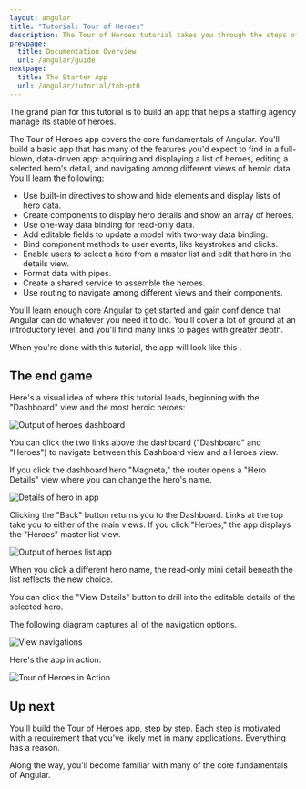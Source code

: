 ```yaml
---
layout: angular
title: "Tutorial: Tour of Heroes"
description: The Tour of Heroes tutorial takes you through the steps of creating an Angular application in Dart.
prevpage:
  title: Documentation Overview
  url: /angular/guide
nextpage:
  title: The Starter App
  url: /angular/tutorial/toh-pt0
---
```

The grand plan for this tutorial is to build an app that helps a staffing agency manage its stable of heroes.

The Tour of Heroes app covers the core fundamentals of Angular. You'll build a basic app that
has many of the features you'd expect to find in a full-blown, data-driven app: acquiring and displaying
a list of heroes, editing a selected hero's detail, and navigating among different
views of heroic data. You'll learn the following:

  - Use built-in directives to show and hide elements and display lists of hero data.
  - Create components to display hero details and show an array of heroes.
  - Use one-way data binding for read-only data.
  - Add editable fields to update a model with two-way data binding.
  - Bind component methods to user events, like keystrokes and clicks.
  - Enable users to select a hero from a master list and edit that hero in the details view.
  - Format data with pipes.
  - Create a shared service to assemble the heroes.
  - Use routing to navigate among different views and their components.

You'll learn enough core Angular to get started and gain confidence that
Angular can do whatever you need it to do.
You'll cover a lot of ground at an introductory level, and you'll find many links
to pages with greater depth.

When you're done with this tutorial, the app will look like this <live-example name="toh-6"></live-example>.

## The end game

Here's a visual idea of where this tutorial leads, beginning with the "Dashboard"
view and the most heroic heroes:

<img class="image-display" src='/resources/images/devguide/toh/heroes-dashboard-1.png' alt="Output of heroes dashboard">

You can click the two links above the dashboard ("Dashboard" and "Heroes")
to navigate between this Dashboard view and a Heroes view.

If you click the dashboard hero "Magneta," the router opens a "Hero Details" view
where you can change the hero's name.

<img class="image-display" src='/resources/images/devguide/toh/hero-details-1.png' alt="Details of hero in app">

Clicking the "Back" button returns you to the Dashboard.
Links at the top take you to either of the main views.
If you click "Heroes," the app displays the "Heroes" master list view.

<img class="image-display" src='/resources/images/devguide/toh/heroes-list-2.png' alt="Output of heroes list app">

When you click a different hero name, the read-only mini detail beneath the list reflects the new choice.

You can click the "View Details" button to drill into the editable details of the selected hero.

The following diagram captures all of the navigation options.

<img class="image-display" src='/resources/images/devguide/toh/nav-diagram.png' alt="View navigations">

Here's the app in action:

<img class="image-display" src='/resources/images/devguide/toh/toh-anim.gif' alt="Tour of Heroes in Action">

## Up next

You'll build the Tour of Heroes app, step by step.
Each step is motivated with a requirement that you've likely
met in many applications. Everything has a reason.

Along the way, you'll become familiar with many of the core fundamentals of Angular.
